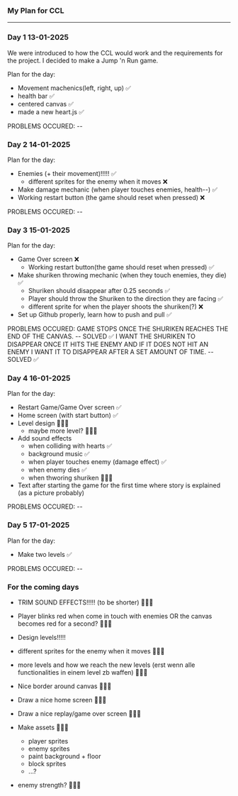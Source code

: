 ### My Plan for CCL

******************

### Day 1 13-01-2025

We were introduced to how the CCL would work and the requirements for the project. I decided to make a Jump 'n Run game.

Plan for the day: 
- Movement machenics(left, right, up) ✅
- health bar ✅
- centered canvas ✅
- made a new heart.js ✅

PROBLEMS OCCURED: --

### Day 2 14-01-2025

Plan for the day:
- Enemies (+ their movement)!!!!! ✅
    - different sprites for the enemy when it moves ❌
- Make damage mechanic (when player touches enemies, health--) ✅
- Working restart button (the game should reset when pressed) ❌

PROBLEMS OCCURED: --


### Day 3 15-01-2025

Plan for the day:
- Game Over screen ❌
    - Working restart button(the game should reset when pressed) ✅
- Make shuriken throwing mechanic (when they touch enemies, they die) ✅
    - Shuriken should disappear after 0.25 seconds ✅
    - Player should throw the Shuriken to the direction they are facing ✅
    - different sprite for when the player shoots the shuriken(?) ❌
- Set up Github properly, learn how to push and pull ✅


PROBLEMS OCCURED: GAME STOPS ONCE THE SHURIKEN REACHES THE END OF THE CANVAS. -- SOLVED ✅
I WANT THE SHURIKEN TO DISAPPEAR ONCE IT HITS THE ENEMY AND IF IT DOES NOT HIT AN ENEMY I WANT IT TO DISAPPEAR AFTER A SET AMOUNT OF TIME. -- SOLVED ✅

### Day 4 16-01-2025

Plan for the day: 
- Restart Game/Game Over screen ✅
- Home screen (with start button) ✅
- Level design 👨🏽‍🔧
    - maybe more level? 👨🏽‍🔧
- Add sound effects 
    - when colliding with hearts ✅
    - background music ✅
    - when player touches enemy (damage effect) ✅
    - when enemy dies ✅
    - when thworing shuriken 👨🏽‍🔧
- Text after starting the game for the first time where story is explained (as a picture probably)


PROBLEMS OCCURED: --

### Day 5 17-01-2025

Plan for the day:
- Make two levels ✅

PROBLEMS OCCURED: --



### For the coming days
- TRIM SOUND EFFECTS!!!!! (to be shorter) 👨🏽‍🔧
- Player blinks red when come in touch with enemies OR the canvas becomes red for a second? 👨🏽‍🔧 
- Design levels!!!!!

- different sprites for the enemy when it moves 👨🏽‍🔧

- more levels and how we reach the new levels (erst wenn alle functionalities in einem level zb waffen) 👨🏽‍🔧

- Nice border around canvas 👨🏽‍🔧
- Draw a nice home screen 👨🏽‍🔧
- Draw a nice replay/game over screen 👨🏽‍🔧
- Make assets 👨🏽‍🔧
    - player sprites
    - enemy sprites
    - paint background + floor
    - block sprites 
    - ...?


- enemy strength? 👨🏽‍🔧






